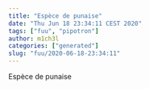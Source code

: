 ```yaml
---
title: "Espèce de punaise"
date: "Thu Jun 18 23:34:11 CEST 2020"
tags: ["fuu", "pipotron"]
author: m1ch3l
categories: ["generated"]
slug: "fuu/2020-06-18-23:34:11"
---
```


Espèce de punaise
